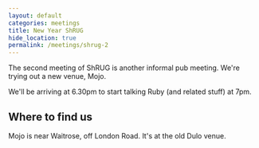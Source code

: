 ```yaml
---
layout: default
categories: meetings
title: New Year ShRUG
hide_location: true
permalink: /meetings/shrug-2
---
```


The second meeting of ShRUG is another informal pub meeting. We're trying out a new venue, Mojo.

We'll be arriving at 6.30pm to start talking Ruby (and related stuff) at 7pm.

## Where to find us

Mojo is near Waitrose, off London Road. It's at the old Dulo venue.
